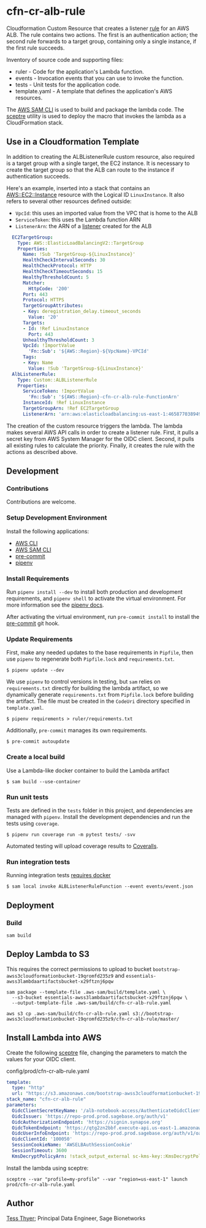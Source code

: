 # cfn-cr-alb-rule
Cloudformation Custom Resource that creates a listener
[rule](https://docs.aws.amazon.com/elasticloadbalancing/latest/application/listener-update-rules.html)
for an AWS ALB. The rule contains two actions. The first is an authentication
action; the second rule forwards to a target group, containing only a single
instance, if the first rule succeeds.

Inventory of source code and supporting files:

- ruler - Code for the application's Lambda function.
- events - Invocation events that you can use to invoke the function.
- tests - Unit tests for the application code.
- template.yaml - A template that defines the application's AWS resources.

The [AWS SAM CLI](https://docs.aws.amazon.com/serverless-application-model/latest/developerguide/serverless-sam-cli-install.html) is used to build and package the lambda code.
The [sceptre](https://github.com/Sceptre/sceptre) utility is used to deploy the
macro that invokes the lambda as a CloudFormation stack.

## Use in a Cloudformation Template
In addition to creating the ALBListenerRule custom resource, also required is
a target group with a single target, the EC2 instance. It is necessary to create
the target group so that the ALB can route to the instance if authentication
succeeds.

Here's an example, inserted into a stack that contains an
[AWS::EC2::Instance](https://docs.aws.amazon.com/AWSCloudFormation/latest/UserGuide/aws-properties-ec2-instance.html)
resource with the Logical ID `LinuxInstance`. It also refers to several other
resources defined outside:
* `VpcId`: this uses an imported value from the VPC that is home to the ALB
* `ServiceToken`: this uses the Lambda function ARN
* `ListenerArn`: the ARN of a [listener](https://docs.aws.amazon.com/elasticloadbalancing/latest/application/load-balancer-listeners.html) created for the ALB

```yaml
  EC2TargetGroup:
    Type: AWS::ElasticLoadBalancingV2::TargetGroup
    Properties:
      Name: !Sub 'TargetGroup-${LinuxInstance}'
      HealthCheckIntervalSeconds: 30
      HealthCheckProtocol: HTTP
      HealthCheckTimeoutSeconds: 15
      HealthyThresholdCount: 5
      Matcher:
        HttpCode: '200'
      Port: 443
      Protocol: HTTPS
      TargetGroupAttributes:
      - Key: deregistration_delay.timeout_seconds
        Value: '20'
      Targets:
      - Id: !Ref LinuxInstance
        Port: 443
      UnhealthyThresholdCount: 3
      VpcId: !ImportValue
        'Fn::Sub': '${AWS::Region}-${VpcName}-VPCId'
      Tags:
      - Key: Name
        Value: !Sub 'TargetGroup-${LinuxInstance}'
  AlbListenerRule:
    Type: Custom::ALBListenerRule
    Properties:
      ServiceToken: !ImportValue
        'Fn::Sub': '${AWS::Region}-cfn-cr-alb-rule-FunctionArn'
      InstanceId: !Ref LinuxInstance
      TargetGroupArn: !Ref EC2TargetGroup
      ListenerArn: 'arn:aws:elasticloadbalancing:us-east-1:465877038949:listener/app/sc135-poc/bf54cc972d64237b/8ad4c71091181c60'
```

The creation of the custom resource triggers the lambda. The lambda makes
several AWS API calls in order to create a listener rule. First, it pulls a
secret key from AWS System Manager for the OIDC client. Second, it pulls all
existing rules to calculate the priority. Finally,  it creates the rule with
the actions as described above.

## Development

### Contributions
Contributions are welcome.

### Setup Development Environment

Install the following applications:
* [AWS CLI](https://github.com/aws/aws-cli)
* [AWS SAM CLI](https://github.com/aws/aws-sam-cli)
* [pre-commit](https://github.com/pre-commit/pre-commit)
* [pipenv](https://github.com/pypa/pipenv)

### Install Requirements

Run `pipenv install --dev` to install both production and development
requirements, and `pipenv shell` to activate the virtual environment. For more
information see the [pipenv docs](https://pipenv.pypa.io/en/latest/).

After activating the virtual environment, run `pre-commit install` to install
the [pre-commit](https://pre-commit.com/) git hook.

### Update Requirements

First, make any needed updates to the base requirements in `Pipfile`, then use
`pipenv` to regenerate both `Pipfile.lock` and `requirements.txt`.

```shell script
$ pipenv update --dev
```

We use `pipenv` to control versions in testing, but `sam` relies on
`requirements.txt` directly for building the lambda artifact, so we dynamically
generate `requirements.txt` from `Pipfile.lock` before building the artifact.
The file must be created in the `CodeUri` directory specified in
`template.yaml`.

```shell script
$ pipenv requirements > ruler/requirements.txt
```

Additionally, `pre-commit` manages its own requirements.

```shell script
$ pre-commit autoupdate
```

### Create a local build

Use a Lambda-like docker container to build the Lambda artifact

```shell script
$ sam build --use-container
```

### Run unit tests

Tests are defined in the `tests` folder in this project, and dependencies are
managed with `pipenv`. Install the development dependencies and run the tests
using `coverage`.

```shell script
$ pipenv run coverage run -m pytest tests/ -svv
```

Automated testing will upload coverage results to [Coveralls](coveralls.io).

### Run integration tests

Running integration tests
[requires docker](https://docs.aws.amazon.com/serverless-application-model/latest/developerguide/sam-cli-command-reference-sam-local-start-api.html)

```shell script
$ sam local invoke ALBListenerRuleFunction --event events/event.json
```

## Deployment

### Build

```shell script
sam build
```

## Deploy Lambda to S3
This requires the correct permissions to upload to bucket
`bootstrap-awss3cloudformationbucket-19qromfd235z9` and
`essentials-awss3lambdaartifactsbucket-x29ftznj6pqw`

```shell script
sam package --template-file .aws-sam/build/template.yaml \
  --s3-bucket essentials-awss3lambdaartifactsbucket-x29ftznj6pqw \
  --output-template-file .aws-sam/build/cfn-cr-alb-rule.yaml

aws s3 cp .aws-sam/build/cfn-cr-alb-rule.yaml s3://bootstrap-awss3cloudformationbucket-19qromfd235z9/cfn-cr-alb-rule/master/
```

## Install Lambda into AWS
Create the following [sceptre](https://github.com/Sceptre/sceptre) file,
changing the parameters to match the values for your OIDC client.

config/prod/cfn-cr-alb-rule.yaml
```yaml
template:
  type: "http"
  url: "https://s3.amazonaws.com/bootstrap-awss3cloudformationbucket-19qromfd235z9/cfn-cr-alb-rule/master/cfn-cr-alb-rule.yaml"
stack_name: "cfn-cr-alb-rule"
parameters:
  OidcClientSecretKeyName: '/alb-notebook-access/AuthenticateOidcClientSecret'
  OidcIssuer: 'https://repo-prod.prod.sagebase.org/auth/v1'
  OidcAuthorizationEndpoint: 'https://signin.synapse.org'
  OidcTokenEndpoint: 'https://qtg2zn2bbf.execute-api.us-east-1.amazonaws.com/token'
  OidcUserInfoEndpoint: 'https://repo-prod.prod.sagebase.org/auth/v1/oauth2/userinfo'
  OidcClientId: '100050'
  SessionCookieName: 'AWSELBAuthSessionCookie'
  SessionTimeout: 3600
  KmsDecryptPolicyArn: !stack_output_external sc-kms-key::KmsDecryptPolicyArn
```

Install the lambda using sceptre:
```shell script
sceptre --var "profile=my-profile" --var "region=us-east-1" launch prod/cfn-cr-alb-rule.yaml
```

## Author

[Tess Thyer](https://github.com/tthyer); Principal Data Engineer, Sage Bionetworks
